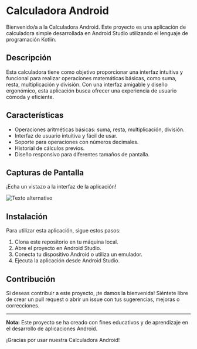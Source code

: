 # Calculadora Android

Bienvenido/a a la Calculadora Android. Este proyecto es una aplicación de calculadora simple desarrollada en Android Studio utilizando el lenguaje de programación Kotlin.

## Descripción

Esta calculadora tiene como objetivo proporcionar una interfaz intuitiva y funcional para realizar operaciones matemáticas básicas, como suma, resta, multiplicación y división. Con una interfaz amigable y diseño ergonómico, esta aplicación busca ofrecer una experiencia de usuario cómoda y eficiente.

## Características

- Operaciones aritméticas básicas: suma, resta, multiplicación, división.
- Interfaz de usuario intuitiva y fácil de usar.
- Soporte para operaciones con números decimales.
- Historial de cálculos previos.
- Diseño responsivo para diferentes tamaños de pantalla.

## Capturas de Pantalla

¡Echa un vistazo a la interfaz de la aplicación!

![Texto alternativo](./drawable/calculadora.png)

## Instalación

Para utilizar esta aplicación, sigue estos pasos:

1. Clona este repositorio en tu máquina local.
2. Abre el proyecto en Android Studio.
3. Conecta tu dispositivo Android o utiliza un emulador.
4. Ejecuta la aplicación desde Android Studio.

## Contribución

Si deseas contribuir a este proyecto, ¡te damos la bienvenida! Siéntete libre de crear un pull request o abrir un issue con tus sugerencias, mejoras o correcciones.

---
**Nota:** Este proyecto se ha creado con fines educativos y de aprendizaje en el desarrollo de aplicaciones Android.

¡Gracias por usar nuestra Calculadora Android!
